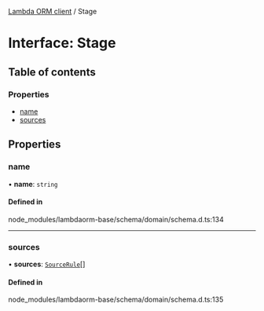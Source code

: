 [Lambda ORM client](../README.md) / Stage

# Interface: Stage

## Table of contents

### Properties

- [name](Stage.md#name)
- [sources](Stage.md#sources)

## Properties

### name

• **name**: `string`

#### Defined in

node_modules/lambdaorm-base/schema/domain/schema.d.ts:134

___

### sources

• **sources**: [`SourceRule`](SourceRule.md)[]

#### Defined in

node_modules/lambdaorm-base/schema/domain/schema.d.ts:135
